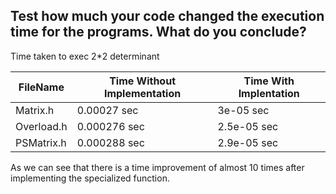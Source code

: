 ## Test how much your code changed the execution time for the programs. What do you conclude?

Time taken to exec 2*2 determinant


| FileName  |Time Without Implementation   |Time With Implentation   |
|-----------|--------------|-------------|
| Matrix.h  |0.00027 sec   | 3e-05 sec   |
| Overload.h|0.000276 sec  | 2.5e-05 sec |
| PSMatrix.h|0.000288 sec  | 2.9e-05 sec |

As we can see that there is a time improvement of almost 10 times after implementing the specialized function.